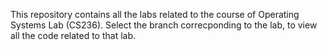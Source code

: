 This repository contains all the labs related to the course of Operating Systems Lab (CS236).
Select the branch correcponding to the lab, to view all the code related to that lab.